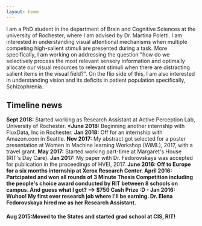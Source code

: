 ```yaml
---
layout: home
---
```


I am a PhD student in the department of Brain and Cognitive Sciences at the university of Rochester, where I am advised by Dr. Martina Poletti. I am interested in understanding visual attentional mechanisms when multiple competing high-salient stimuli are presented during a task. More specifically, I am working on addressing the question "how do we selectively process the most relevant sensory information and optimally allocate our visual resources to relevant stimuli when there are distracting salient items in the visual field?". On the flip side of this, I am also interested in understanding vision and its deficits in patient population specifically, Schizophrenia.

## Timeline news
 <b>Sept 2018:</b> Started working as Research Assistant at Active Perception Lab, University of Rochester.
     <b><June 2018:</b> Beginning another internship with FluxData, Inc in Rochester.
        <b>Jan 2018:</b> Off for an internship with Amazon.com in Seattle.
      <b>Nov 2017:</b> My abstract got selected for a poster presentation at Women in Machine learning Workshop (WiML), 2017, with a travel grant.</a></h4>
      <b>May 2017:</b> Started working part-time at Margaret's House (RIT's Day Care).
    <b>Jan 2017:</b> My paper with Dr. Fedorovskaya was accepted for publication in the proceedings of HVEI, 2017.
    <b><strong>June 2016:</b> Off to Europe for a six months internship at Xerox Research Center.
    <b>April 2016:</b> Partcipated and won all rounds of 3 Minute Thesis Competition including the people's choice award conducted by RIT between 8 schools on campus. And guess what I got? --> $750 Cash Prize :D 
    - __Jan 2016__: Wuhoo! My first ever research job where I'll be earning. Dr. Elena Fedorovskaya hired me as her Research Assistant.</h4>
     <h4><b>Aug 2015:</b>Moved to the States and started grad school at CIS, RIT! </h4>


  
